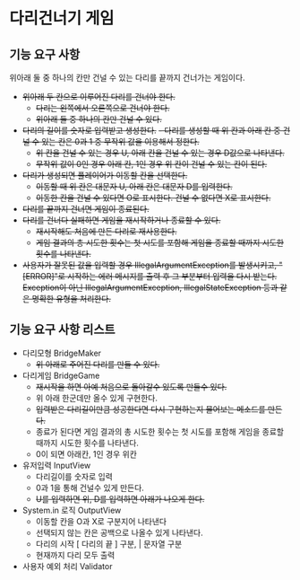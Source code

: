 # 다리건너기 게임

## 기능 요구 사항
위아래 둘 중 하나의 칸만 건널 수 있는 다리를 끝까지 건너가는 게임이다.

- ~~위아래 두 칸으로 이루어진 다리를 건너야 한다.~~
  - ~~다리는 왼쪽에서 오른쪽으로 건너야 한다.~~
  - ~~위아래 둘 중 하나의 칸만 건널 수 있다.~~
- ~~다리의 길이를 숫자로 입력받고 생성한다.~~
  ~~- 다리를 생성할 때 위 칸과 아래 칸 중 건널 수 있는 칸은 0과 1 중 무작위 값을 이용해서 정한다.~~
  - ~~위 칸을 건널 수 있는 경우 U, 아래 칸을 건널 수 있는 경우 D값으로 나타낸다.~~
  - ~~무작위 값이 0인 경우 아래 칸, 1인 경우 위 칸이 건널 수 있는 칸이 된다.~~
- ~~다리가 생성되면 플레이어가 이동할 칸을 선택한다.~~
  - ~~이동할 때 위 칸은 대문자 U, 아래 칸은 대문자 D를 입력한다.~~
  - ~~이동한 칸을 건널 수 있다면 O로 표시한다. 건널 수 없다면 X로 표시한다.~~
- ~~다리를 끝까지 건너면 게임이 종료된다.~~
- ~~다리를 건너다 실패하면 게임을 재시작하거나 종료할 수 있다.~~
  - ~~재시작해도 처음에 만든 다리로 재사용한다.~~
  - ~~게임 결과의 총 시도한 횟수는 첫 시도를 포함해 게임을 종료할 때까지 시도한 횟수를 나타낸다.~~
- ~~사용자가 잘못된 값을 입력할 경우 IllegalArgumentException를 발생시키고, "[ERROR]"로 시작하는 에러 메시지를 출력 후 그 부분부터 입력을 다시 받는다.
Exception이 아닌 IllegalArgumentException, IllegalStateException 등과 같은 명확한 유형을 처리한다.~~


## 기능 요구 사항 리스트
- 다리모형 BridgeMaker
  - ~~위 아래로 주어진 다리를 만들 수 있다.~~
- 다리게임 BridgeGame
  - ~~재시작을 하면 아예 처음으로 돌아갈수 있도록 만들수 있다.~~
  - 위 아래 한군데만 올수 있게 구현한다.
  - ~~입력받은 다리길이만큼 성공한다면 다시 구현하는지 물어보는 메소드를 만든다.~~
  - 종료가 된다면 게임 결과의 총 시도한 횟수는 첫 시도를 포함해 게임을 종료할 때까지 시도한 횟수를 나타낸다.
  - 0이 되면 아래칸, 1인 경우 위칸
- 유저입력 InputView
  - 다리길이를 숫자로 입력
  - 0과 1을 통해 건널수 있게 만든다.
  - ~~U를 입력하면 위, D를 입력하면 아래가 나오게 한다.~~
- System.in 로직 OutputView
  - 이동할 칸을 O과 X로 구분지어 나타낸다
  - 선택되지 않는 칸은 공백으로 나올수 있게 나타낸다.
  - 다리의 시작 [  다리의 끝 ] 구분, | 문자열 구분
  - 현재까지 다리 모두 출력
- 사용자 예외 처리 Validator